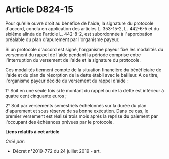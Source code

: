 # Article D824-15

Pour qu'elle ouvre droit au bénéfice de l'aide, la signature du protocole d'accord, conclu en application des articles L.
353-15-2, L. 442-6-5 et du sixième alinéa de l'article L. 442-8-2, est subordonnée à l'approbation préalable du plan
d'apurement par l'organisme payeur.

Si un protocole d'accord est signé, l'organisme payeur fixe les modalités du versement du rappel de l'aide pendant la période
comprise entre l'interruption du versement de l'aide et la signature du protocole.

Ces modalités tiennent compte de la situation financière du bénéficiaire de l'aide et du plan de résorption de la dette
établi avec le bailleur. A ce titre, l'organisme payeur décide du versement du rappel d'aide :

1° Soit en une seule fois si le montant du rappel ou de la dette est inférieur à quatre cent cinquante euros ;

2° Soit par versements semestriels échelonnés sur la durée du plan d'apurement et sous réserve de sa bonne exécution. Dans ce
cas, le premier versement est réalisé trois mois après la reprise du paiement par l'occupant des échéances prévues par le
protocole.

**Liens relatifs à cet article**

_Créé par_:

  - Décret n°2019-772 du 24 juillet 2019 - art.
